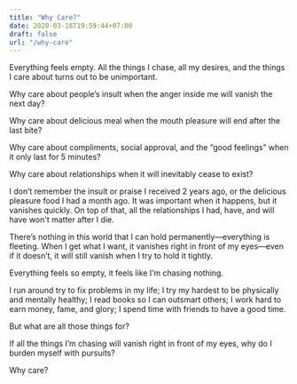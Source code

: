 ```yaml
---
title: "Why Care?"
date: 2020-03-18T19:59:44+07:00
draft: false
url: "/why-care"
---
```


Everything feels empty. All the things I chase, all my desires, and the things I care about turns out to be unimportant.

Why care about people’s insult when the anger inside me will vanish the next day?

Why care about delicious meal when the mouth pleasure will end after the last bite?

Why care about compliments, social approval, and the “good feelings” when it only last for 5 minutes?

Why care about relationships when it will inevitably cease to exist?

I don’t remember the insult or praise I received 2 years ago, or the delicious pleasure food I had a month ago. It was important when it happens, but it vanishes quickly. On top of that, all the relationships I had, have, and will have won't matter after I die.

There’s nothing in this world that I can hold permanently—everything is fleeting. When I get what I want, it vanishes right in front of my eyes—even if it doesn’t, it will still vanish when I try to hold it tightly.

Everything feels so empty, it feels like I’m chasing nothing.

I run around try to fix problems in my life; I try my hardest to be physically and mentally healthy; I read books so I can outsmart others; I work hard to earn money, fame, and glory; I spend time with friends to have a good time.

But what are all those things for?

If all the things I’m chasing will vanish right in front of my eyes, why do I burden myself with pursuits?

Why care?
